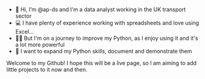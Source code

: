 - 👋 Hi, I’m @ap-ds and I'm a data analyst working in the UK transport sector
- 💻 I have plenty of experience working with spreadsheets and love using Excel...
- 👨‍🏫 But I'm on a journey to improve my Python, as I enjoy using it and it's a lot more powerful
- 🧠 I want to expand my Python skills, document and demonstrate them

Welcome to my Github! I hope this will be a live page, so I am aiming to add little projects to it now and then.
